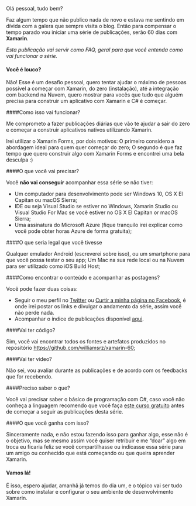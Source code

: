 Olá pessoal, tudo bem?

Faz algum tempo que não publico nada de novo e estava me sentindo em dívida com a galera que sempre visita o blog. Então para compensar o tempo parado vou iniciar uma série de publicações, serão 60 dias com **Xamarin**.

*Esta publicação vai servir como FAQ, geral para que você entenda como vai funcionar a série.*

#### Você é louco? 

Não! Esse é um desafio pessoal, quero tentar ajudar o máximo de pessoas possível a começar com Xamarin, do zero (instalação), até a integração com backend na Nuvem, quero mostrar para vocês que tudo que alguém precisa para construir um aplicativo com Xamarin e C# é começar. 

####Como isso vai funcionar?

Me comprometo a fazer publicações diárias que vão te ajudar a sair do zero e começar a construir aplicativos nativos utilizando Xamarin.

Irei utilizar o Xamarin Forms, por dois motivos: O primeiro considero a abordagem ideal para quem quer começar do zero; O segundo é que faz tempo que quero construir algo com Xamarin Forms e encontrei uma bela desculpa :)

####O que você vai precisar?

Você **não vai conseguir** acompanhar essa série se não tiver:

* Um computador para desenvolvimento pode ser Windows 10, OS X El Capitan ou macOS Sierra;
* IDE ou seja Visual Studio se estiver no Windows, Xamarin Studio ou Visual Studio For Mac se você estiver no OS X El Capitan or macOS Sierra;
* Uma assinatura do Microsoft Azure (fique tranquilo irei explicar como você pode obter horas Azure de forma gratuita);

####O que seria legal que você tivesse

Qualquer emulador Android (escreverei sobre isso), ou um smartphone para que você possa testar o seu app;
Um Mac na sua rede local ou na Nuvem para ser utilizado como iOS Build Host;

####Como encontrar o conteúdo e acompanhar as postagens?

Você pode fazer duas coisas: 

* Seguir o meu perfil no <a href="https://twitter.com/WilliamSRodz" target="_blank">Twitter</a> ou <a href="https://www.facebook.com/WilliamSRZ/" target="_blank">Curtir a minha página no Facebook</a>, é onde irei postar os links e divulgar o andamento da série, assim você não perde nada.
* Acompanhar o índice de publicações disponível <a href="http://williamsrz.com.br/60-dias-com-xamarin-indice-de-publicacoes/" target="_blank">aqui</a>. 

####Vai ter código?

Sim, você vai encontrar todos os fontes e artefatos produzidos no repositório <a href="https://github.com/williamsrz/xamarin-60" target="_blank">https://github.com/williamsrz/xamarin-60</a>;

####Vai ter video?

Não sei, vou avaliar durante as publicações e de acordo com os feedbacks que for recebendo.

####Preciso saber o que?

Você vai precisar saber o básico de programação com C#, caso você não conheça a linguagem recomendo que você faça <a href="http://www.learncs.org/" target="_blank">este curso gratuito</a> antes de começar a seguir as publicações desta série.

####O que você ganha com isso?

Sinceramente nada, e não estou fazendo isso para ganhar algo, esse não é o objetivo, mas se mesmo assim você quiser retribuir e me “doar” algo em troca eu ficaria feliz se você compartilhasse ou indicasse essa série para um amigo ou conhecido que está começando ou que queira aprender Xamarin.

#### Vamos lá!

É isso, espero ajudar, amanhã já temos do dia um, e o tópico vai ser tudo sobre como instalar e configurar o seu ambiente de desenvolvimento Xamarin.


